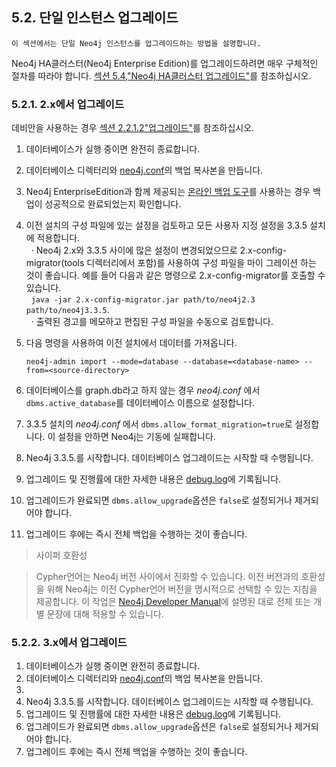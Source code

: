 ## 5.2. 단일 인스턴스 업그레이드

```
이 섹션에서는 단일 Neo4j 인스턴스를 업그레이드하는 방법을 설명합니다.
```

Neo4j HA클러스터(Neo4j Enterprise Edition)를 업그레이드하려면 매우 구체적인 절차를 따라야 합니다. [섹션 5.4,"Neo4j HA클러스터 업그레이드"](high-availability.md)를 참조하십시오.

### 5.2.1. 2.x에서 업그레이드

데비안을 사용하는 경우 [섹션 2.2.1.2"업그레이드"](../installation/linux/debian.md)를 참조하십시오.

  1. 데이터베이스가 실행 중이면 완전히 종료합니다.
  2. 데이터베이스 디렉터리와 [neo4j.conf](../configuration/file-locations.md)의 백업 복사본을 만듭니다.
  3. Neo4j EnterpriseEdition과 함께 제공되는 [온라인 백업 도구](../backup.md)를 사용하는 경우 백업이 성공적으로 완료되었는지 확인합니다.
  4. 이전 설치의 구성 파일에 있는 설정을 검토하고 모든 사용자 지정 설정을 3.3.5 설치에 적용합니다.
<br>&nbsp;&nbsp;&middot; Neo4j 2.x와 3.3.5 사이에 많은 설정이 변경되었으므로 2.x-config-migrator(tools 디렉터리에서 포함)를 사용하여 구성 파일을 마이 그레이션 하는 것이 좋습니다.
    예를 들어 다음과 같은 명령으로 2.x-config-migrator를 호출할 수 있습니다.
<br>&nbsp;&nbsp;```java -jar 2.x-config-migrator.jar path/to/neo4j2.3 path/to/neo4j3.3.5```.
<br>&nbsp;&nbsp;&middot; 출력된 경고를 메모하고 편집된 구성 파일을 수동으로 검토합니다.
    
  5. 다음 명령을 사용하여 이전 설치에서 데이터를 가져옵니다.
  
      ``` neo4j-admin import --mode=database --database=<database-name> --from=<source-directory> ```
  
  6. 데이터베이스를 graph.db라고 하지 않는 경우 _neo4j.conf_ 에서 ```dbms.active_database```를 데이터베이스 이름으로 설정합니다.
  7. 3.3.5 설치의 _neo4j.conf_ 에서 ```dbms.allow_format_migration=true```로 설정합니다. 이 설정을 안하면 Neo4j는 기동에 실패합니다.
  8. Neo4j 3.3.5.를 시작합니다. 데이터베이스 업그레이드는 시작할 때 수행됩니다.
  9. 업그레이드 및 진행률에 대한 자세한 내용은 [debug.log](../configuration/file-locations.md)에 기록됩니다.
  10. 업그레이드가 완료되면 ```dbms.allow_upgrade```옵션은 ```false```로 설정되거나 제거되어야 합니다.
  11. 업그레이드 후에는 즉시 전체 백업을 수행하는 것이 좋습니다.
  
  > 사이퍼 호환성
  
  > Cypher언어는 Neo4j 버전 사이에서 진화할 수 있습니다. 이전 버전과의 호환성을 위해 Neo4j는 이전 Cypher언어 버전을 명시적으로 선택할 수 있는 지침을 제공합니다. 이 작업은 [Neo4j Developer Manual](https://neo4j.com/docs/developer-manual/3.4-preview/cypher/deprecations-additions-removals-compatibility/#cypher-compatibility)에 설명된 대로 전체 또는 개별 문장에 대해 적용할 수 있습니다.

### 5.2.2. 3.x에서 업그레이드

  1. 데이터베이스가 실행 중이면 완전히 종료합니다.
  2. 데이터베이스 디렉터리와 [neo4j.conf](../configuration/file-locations.md)의 백업 복사본을 만듭니다.
  3. 
  4. Neo4j 3.3.5.를 시작합니다. 데이터베이스 업그레이드는 시작할 때 수행됩니다.
  5. 업그레이드 및 진행률에 대한 자세한 내용은 [debug.log](../configuration/file-locations.md)에 기록됩니다.
  6. 업그레이드가 완료되면 ```dbms.allow_upgrade```옵션은 ```false```로 설정되거나 제거되어야 합니다.
  7. 업그레이드 후에는 즉시 전체 백업을 수행하는 것이 좋습니다.
